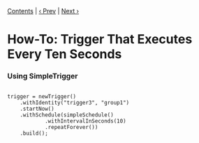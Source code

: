 
<div class="secNavPanel"><a href=".">Contents</a> | <a href="SchedulerListeners.html">&lsaquo;&nbsp;Prev</a> | <a href="NintyMinTrigger.html">Next&nbsp;&rsaquo;</a></div>





# How-To: Trigger That Executes Every Ten Seconds

### Using SimpleTrigger


<pre class="prettyprint highlight"><code class="language-java" data-lang="java">
trigger = newTrigger()
    .withIdentity("trigger3", "group1")
    .startNow()
    .withSchedule(simpleSchedule()
            .withIntervalInSeconds(10)
            .repeatForever())
    .build();
</code></pre>
